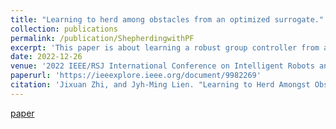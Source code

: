```yaml
---
title: "Learning to herd among obstacles from an optimized surrogate."
collection: publications
permalink: /publication/ShepherdingwithPF
excerpt: 'This paper is about learning a robust group controller from an optimized surrogate'
date: 2022-12-26
venue: '2022 IEEE/RSJ International Conference on Intelligent Robots and Systems (IROS)'
paperurl: 'https://ieeexplore.ieee.org/document/9982269'
citation: 'Jixuan Zhi, and Jyh-Ming Lien. "Learning to Herd Amongst Obstacles from an Optimized Surrogate." In 2022 IEEE/RSJ International Conference on Intelligent Robots and Systems (IROS), pp. 2954-2961. IEEE, 2022.'
---
```



[paper](https://ieeexplore.ieee.org/document/9982269)
